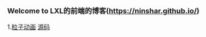 ### Welcome to LXL的前端的博客(https://ninshar.github.io/)



1.[粒子动画](https://ninshar.github.io/grain/) [源码](https://github.com/Ninshar/ninshar.github.io/tree/master/grain)

